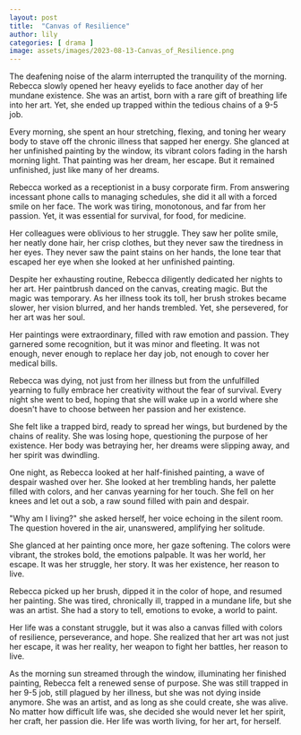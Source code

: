 ```yaml
---
layout: post
title:  "Canvas of Resilience"
author: lily
categories: [ drama ]
image: assets/images/2023-08-13-Canvas_of_Resilience.png
---
```


The deafening noise of the alarm interrupted the tranquility of the morning. Rebecca slowly opened her heavy eyelids to face another day of her mundane existence. She was an artist, born with a rare gift of breathing life into her art. Yet, she ended up trapped within the tedious chains of a 9-5 job.

Every morning, she spent an hour stretching, flexing, and toning her weary body to stave off the chronic illness that sapped her energy. She glanced at her unfinished painting by the window, its vibrant colors fading in the harsh morning light. That painting was her dream, her escape. But it remained unfinished, just like many of her dreams.

Rebecca worked as a receptionist in a busy corporate firm. From answering incessant phone calls to managing schedules, she did it all with a forced smile on her face. The work was tiring, monotonous, and far from her passion. Yet, it was essential for survival, for food, for medicine.

Her colleagues were oblivious to her struggle. They saw her polite smile, her neatly done hair, her crisp clothes, but they never saw the tiredness in her eyes. They never saw the paint stains on her hands, the lone tear that escaped her eye when she looked at her unfinished painting.

Despite her exhausting routine, Rebecca diligently dedicated her nights to her art. Her paintbrush danced on the canvas, creating magic. But the magic was temporary. As her illness took its toll, her brush strokes became slower, her vision blurred, and her hands trembled. Yet, she persevered, for her art was her soul.

Her paintings were extraordinary, filled with raw emotion and passion. They garnered some recognition, but it was minor and fleeting. It was not enough, never enough to replace her day job, not enough to cover her medical bills.

Rebecca was dying, not just from her illness but from the unfulfilled yearning to fully embrace her creativity without the fear of survival. Every night she went to bed, hoping that she will wake up in a world where she doesn't have to choose between her passion and her existence.

She felt like a trapped bird, ready to spread her wings, but burdened by the chains of reality. She was losing hope, questioning the purpose of her existence. Her body was betraying her, her dreams were slipping away, and her spirit was dwindling.

One night, as Rebecca looked at her half-finished painting, a wave of despair washed over her. She looked at her trembling hands, her palette filled with colors, and her canvas yearning for her touch. She fell on her knees and let out a sob, a raw sound filled with pain and despair.

"Why am I living?" she asked herself, her voice echoing in the silent room. The question hovered in the air, unanswered, amplifying her solitude.

She glanced at her painting once more, her gaze softening. The colors were vibrant, the strokes bold, the emotions palpable. It was her world, her escape. It was her struggle, her story. It was her existence, her reason to live.

Rebecca picked up her brush, dipped it in the color of hope, and resumed her painting. She was tired, chronically ill, trapped in a mundane life, but she was an artist. She had a story to tell, emotions to evoke, a world to paint.

Her life was a constant struggle, but it was also a canvas filled with colors of resilience, perseverance, and hope. She realized that her art was not just her escape, it was her reality, her weapon to fight her battles, her reason to live.

As the morning sun streamed through the window, illuminating her finished painting, Rebecca felt a renewed sense of purpose. She was still trapped in her 9-5 job, still plagued by her illness, but she was not dying inside anymore. She was an artist, and as long as she could create, she was alive. No matter how difficult life was, she decided she would never let her spirit, her craft, her passion die. Her life was worth living, for her art, for herself.
